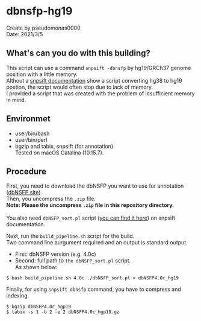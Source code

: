 # dbnsfp-hg19

Create by pseudomonas0000<br>
Date: 2021/3/5

## What's can you do with this building?
This script can use a command `snpsift -dbnsfp` by hg19/GRCh37 genome position with a little memory.<br>
Althout a [snpsift documentation](https://pcingola.github.io/SnpEff/ss_dbnsfp/) show a script converting hg38 to hg19 postion, the script would often stop due to lack of memory.<br>
I provided a script that was created with the problem of insufficient memory in mind.

## Environmet
* user/bin/bash
* user/bin/perl
* bgzip and tabix, snpsift (for annotation)<br>
Tested on macOS Catalina (10.15.7).

## Procedure
First, you need to download the dbNSFP you want to use for annotation ([dbNSFP site](https://sites.google.com/site/jpopgen/dbNSFP)).<br>
Then, you uncompress the `.zip` file. <br>
__Note: Please the uncompress `.zip` file in this repository directory.__<br>
<br>
You also need `dbNSFP_sort.pl` script ([you can find it here](https://raw.githubusercontent.com/pcingola/SnpEff/master/scripts_build/dbNSFP_sort.pl)) on snpsift documentation.<br>

Next, run the `build_pipeline.sh` script for the build.<br>
Two command line aurgument required and an output is standard output.<br>
* First: dbNSFP version (e.g. 4.0c)
* Second: full path to `the dbNSFP_sort.pl` script.<br>
As shown below:<br>
```console
$ bash build_pipeline.sh 4.0c ./dbNSFP_sort.pl > dbNSFP4.0c_hg19
```

Finally, for using `snpsift dbnsfp` command, you have to compress and indexing.
```console
$ bgzip dbNSFP4.0c_hgp19
$ tabix -s 1 -b 2 -e 2 dbNSFP4.0c_hgp19.gz
```


